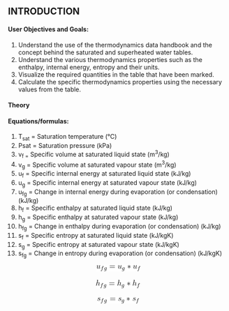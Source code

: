 ## INTRODUCTION<br>

#### User Objectives and Goals:

  1.  Understand the use of the thermodynamics data handbook and the concept behind the saturated and superheated water tables.
  2.  Understand the various thermodynamics properties such as the enthalpy, internal energy, entropy and their units.
  3. Visualize the required quantities in the table that have been marked.
  4. Calculate the specific thermodynamics properties using the necessary values from the table.


#### Theory


#### Equations/formulas:

1. T<sub>sat</sub> = Saturation temperature (℃)
2. Psat = Saturation pressure (kPa)
3. v<sub>f</sub><sub> =</sub> Specific volume at saturated liquid state (m<sup>3</sup>/kg)
4. v<sub>g</sub> = Specific volume at saturated vapour state (m<sup>3</sup>/kg)
5. u<sub>f</sub> = Specific internal energy at saturated liquid state (kJ/kg)
6. u<sub>g</sub> = Specific internal energy at saturated vapour state (kJ/kg)
7. u<sub>fg</sub> = Change in internal energy during evaporation (or condensation) (kJ/kg)
6. h<sub>f</sub> = Specific enthalpy at saturated liquid state (kJ/kg)
7. h<sub>g</sub> = Specific enthalpy at saturated vapour state (kJ/kg)
8. h<sub>fg</sub> = Change in enthalpy during evaporation (or condensation) (kJ/kg)
9. s<sub>f</sub> = Specific entropy at saturated liquid state (kJ/kgK)
10. s<sub>g</sub> = Specific entropy at saturated vapour state (kJ/kgK)
11. s<sub>fg</sub> = Change in entropy during evaporation (or condensation) (kJ/kgK)


<center><img src="./images/equations/eq1.png" /></center>
<br>

<center><img src="./images/equations/eq2.png" /></center>
<br>


<center><img src="./images/equations/eq3.png" /></center>
<br>
